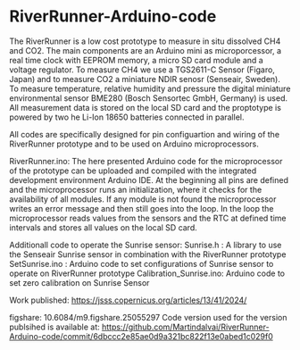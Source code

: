 # RiverRunner-Arduino-code
The RiverRunner is a low cost prototype to measure in situ dissolved CH4 and CO2. The main components are an Arduino mini as microporcessor, a real time clock with EEPROM memory, a micro SD card module and a voltage regulator. To measure CH4 we use a TGS2611-C Sensor (Figaro, Japan) and to measure CO2 a miniature NDIR senosr (Senseair, Sweden). To measure temperature, relative humidity and pressure the digital miniature environmental sensor BME280 (Bosch Sensortec GmbH, Germany) is used. All measurement data is stored on the local SD card and the proptotype is powered by two he Li-Ion 18650 batteries connected in parallel.

All codes are specifically designed for pin configuartion and wiring of the RiverRunner prototype and to be used on Arduino microprocessors.

RiverRunner.ino: The here presented Arduino code for the microprocessor of the prototype can be uploaded and compiled with the integrated development environment Arduino IDE.
At the beginning all pins are defined and the microprocessor runs an initialization, where it checks for the availability of all modules. If any module is not found the microprocessor writes an error message and then still goes into the loop. In the loop the microprocessor reads values from the sensors and the RTC at defined time intervals and stores all values on the local SD card.

Additionall code to operate the Sunrise sensor:
Sunrise.h              : A library to use the Senseair Sunrise sensor in combination with the RiverRunner prototype
SetSunrise.ino         : Arduino code to set configurations of Sunrise sensor to operate on RiverRunner prototype
Calibration_Sunrise.ino: Arduino code to set zero calibration on Sunrise Sensor

Work published: https://jsss.copernicus.org/articles/13/41/2024/

figshare: 10.6084/m9.figshare.25055297
Code version used for the version publsihed is available at: 
https://github.com/Martindalvai/RiverRunner-Arduino-code/commit/6dbccc2e85ae0d9a321bc822f13e0abed1c029f0

